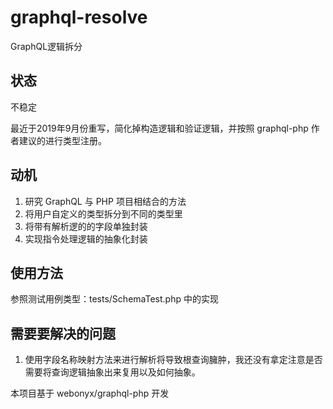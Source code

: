 # graphql-resolve
GraphQL逻辑拆分

## 状态

不稳定

最近于2019年9月份重写，简化掉构造逻辑和验证逻辑，并按照 graphql-php 作者建议的进行类型注册。

## 动机

1. 研究 GraphQL 与 PHP 项目相结合的方法
1. 将用户自定义的类型拆分到不同的类型里
1. 将带有解析逻的的字段单独封装
1. 实现指令处理逻辑的抽象化封装

## 使用方法

参照测试用例类型：tests/SchemaTest.php 中的实现

## 需要要解决的问题

1. 使用字段名称映射方法来进行解析将导致根查询臃肿，我还没有拿定注意是否需要将查询逻辑抽象出来复用以及如何抽象。

本项目基于 webonyx/graphql-php 开发
